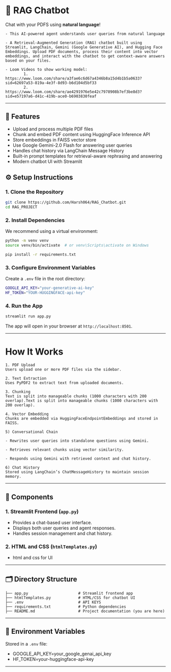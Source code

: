 # 🧠 RAG Chatbot

Chat with your PDFS using **natural language**! 

    - This AI-powered agent understands user queries from natural language

    - A Retrieval-Augmented Generation (RAG) chatbot built using Streamlit, LangChain, Gemini (Google Generative AI), and Hugging Face Embeddings. Upload PDF documents, process their content into vector embeddings, and interact with the chatbot to get context-aware answers based on your files.

    - Loom Videos to show working model: 
            1. https://www.loom.com/share/a3fae6c6d67a4346b8a15d4b1b5a0633?sid=62697a53-819a-4e3f-8d93-b6d104d5bf33
            2. https://www.loom.com/share/ae4291976e5e42c7978908b7ef3be8d3?sid=e57197a6-d41c-419b-ace0-b6903830feaf

---

## 🚀 Features

- Upload and process multiple PDF files
- Chunk and embed PDF content using HuggingFace Inference API
- Store embeddings in FAISS vector store
- Use Google Gemini-2.0 Flash for answering user queries
- Handles chat history via LangChain Message History
- Built-in prompt templates for retrieval-aware rephrasing and answering
- Modern chatbot UI with Streamlit

## ⚙️ Setup Instructions

### 1. Clone the Repository

```bash
git clone https://github.com/Harsh064/RAG_Chatbot.git
cd RAG_PROJECT
```

### 2. Install Dependencies

We recommend using a virtual environment:

```bash
python -m venv venv
source venv/bin/activate  # or venv\Scripts\activate on Windows

pip install -r requirements.txt
```

### 3. Configure Environment Variables

Create a `.env` file in the root directory:

```bash
GOOGLE_API_KEY="your-generative-ai-key"
HF_TOKEN="YOUR-HUGGINGFACE-api-key"
```

### 4. Run the App

```bash
streamlit run app.py
```

The app will open in your browser at `http://localhost:8501`.

---
#  How It Works
    1. PDF Upload
    Users upload one or more PDF files via the sidebar.

    2. Text Extraction
    Uses PyPDF2 to extract text from uploaded documents.

    3. Chunking
    Text is split into manageable chunks (1000 characters with 200 overlap).Text is split into manageable chunks (1000 characters with 200 overlap).

    4. Vector Embedding
    Chunks are embedded via HuggingFaceEndpointEmbeddings and stored in FAISS.

    5) Conversational Chain

    - Rewrites user queries into standalone questions using Gemini.

    - Retrieves relevant chunks using vector similarity.

    - Responds using Gemini with retrieved context and chat history.

    6) Chat History
    Stored using LangChain’s ChatMessageHistory to maintain session memory.

---

## 🧱 Components

### 1. Streamlit Frontend (`app.py`)
- Provides a chat-based user interface.
- Displays both user queries and agent responses.
- Handles session management and chat history.

### 2. HTML and CSS (`htmlTemplates.py`)
- html and css for UI

---

## 🗂 Directory Structure

```
├── app.py                      # Streamlit frontend app
├── htmlTemplates.py            # HTML/CSS for chatbot UI
├── .env                        # API KEYS
├── requirements.txt            # Python dependencies
├── README.md                   # Project documentation (you are here)
```

---

## 🔐 Environment Variables

Stored in a `.env` file:

- GOOGLE_API_KEY=your_google_genai_api_key
- HF_TOKEN=your-huggingface-api-key

---

